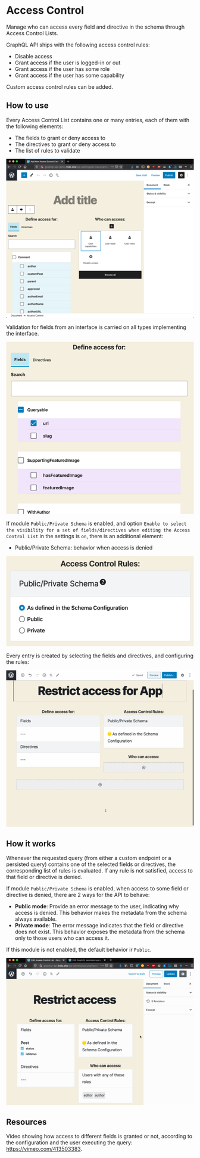 # Access Control

Manage who can access every field and directive in the schema through Access Control Lists.

GraphQL API ships with the following access control rules:

- Disable access
- Grant access if the user is logged-in or out
- Grant access if the user has some role
- Grant access if the user has some capability

Custom access control rules can be added.

## How to use

Every Access Control List contains one or many entries, each of them with the following elements:

- The fields to grant or deny access to
- The directives to grant or deny access to
- The list of rules to validate

<a href="../../images/access-control-list.png" target="_blank">![Creating an Access Control List](../../images/access-control-list.png "Creating an Access Control List")</a>

Validation for fields from an interface is carried on all types implementing the interface.

<a href="../../images/selecting-field-from-interface.png" target="_blank">![Creating an Access Control List](../../images/selecting-field-from-interface.png "Selecting a field from an interface")</a>

If module `Public/Private Schema` is enabled, and option `Enable to select the visibility for a set of fields/directives when editing the Access Control List` in the settings is `on`, there is an additional element:

- Public/Private Schema: behavior when access is denied

<a href="../../images/public-private-individual-control.png" target="_blank">![Creating an Access Control List](../../images/public-private-individual-control.png "Creating an Access Control List")</a>

Every entry is created by selecting the fields and directives, and configuring the rules:

<a href="../../images/access-control.gif" target="_blank">![Creating an Access Control List](../../images/access-control.gif "Creating an Access Control List")</a>

## How it works

Whenever the requested query (from either a custom endpoint or a persisted query) contains one of the selected fields or directives, the corresponding list of rules is evaluated. If any rule is not satisfied, access to that field or directive is denied.

If module `Public/Private Schema` is enabled, when access to some field or directive is denied, there are 2 ways for the API to behave:

- **Public mode**: Provide an error message to the user, indicating why access is denied. This behavior makes the metadata from the schema always available.
- **Private mode**: The error message indicates that the field or directive does not exist. This behavior exposes the metadata from the schema only to those users who can access it.

If this module is not enabled, the default behavior ir `Public`.

<a href="../../images/public-private-schema.gif" target="_blank">![Public/Private schema](../../images/public-private-schema.gif "Public/Private schema")</a>

## Resources

Video showing how access to different fields is granted or not, according to the configuration and the user executing the query: https://vimeo.com/413503383.
